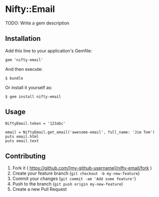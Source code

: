 # Nifty::Email

TODO: Write a gem description

## Installation

Add this line to your application's Gemfile:

    gem 'nifty-email'

And then execute:

    $ bundle

Or install it yourself as:

    $ gem install nifty-email

## Usage

```
NiftyEmail.token = '123abc'

email = NiftyEmail.get_email('awesome-email', full_name: 'Jim Tom')
puts email.html
puts email.text
```

## Contributing

1. Fork it ( https://github.com/[my-github-username]/nifty-email/fork )
2. Create your feature branch (`git checkout -b my-new-feature`)
3. Commit your changes (`git commit -am 'Add some feature'`)
4. Push to the branch (`git push origin my-new-feature`)
5. Create a new Pull Request

